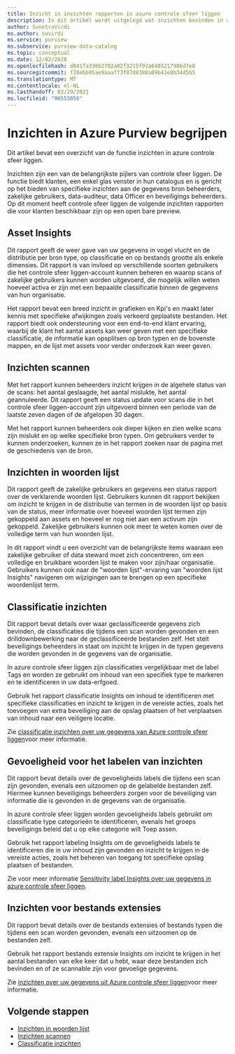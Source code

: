 ```yaml
---
title: Inzicht in inzichten rapporten in azure controle sfeer liggen
description: In dit artikel wordt uitgelegd wat inzichten bevinden in azure controle sfeer liggen.
author: SunetraVirdi
ms.author: suvirdi
ms.service: purview
ms.subservice: purview-data-catalog
ms.topic: conceptual
ms.date: 12/02/2020
ms.openlocfilehash: d841fa336b2702a02f3215f97a6403217986d7e0
ms.sourcegitcommit: f28ebb95ae9aaaff3f87d8388a09b41e0b3445b5
ms.translationtype: MT
ms.contentlocale: nl-NL
ms.lasthandoff: 03/29/2021
ms.locfileid: "96553056"
---
```

# <a name="understand-insights-in-azure-purview"></a>Inzichten in Azure Purview begrijpen

Dit artikel bevat een overzicht van de functie inzichten in azure controle sfeer liggen.

Inzichten zijn een van de belangrijkste pijlers van controle sfeer liggen. De functie biedt klanten, een enkel glas venster in hun catalogus en is gericht op het bieden van specifieke inzichten aan de gegevens bron beheerders, zakelijke gebruikers, data-auditeur, data Officer en beveiligings beheerders. Op dit moment heeft controle sfeer liggen de volgende inzichten rapporten die voor klanten beschikbaar zijn op een open bare preview.

## <a name="asset-insights"></a>Asset Insights

Dit rapport geeft de weer gave van uw gegevens in vogel vlucht en de distributie per bron type, op classificatie en op bestands grootte als enkele dimensies. Dit rapport is van invloed op verschillende soorten gebruikers die het controle sfeer liggen-account kunnen beheren en waarop scans of zakelijke gebruikers kunnen worden uitgevoerd, die mogelijk willen weten hoeveel activa er zijn met een bepaalde classificatie binnen de gegevens van hun organisatie. 

Het rapport bevat een breed inzicht in grafieken en Kpi's en maakt later kennis met specifieke afwijkingen zoals verkeerd geplaatste bestanden. Het rapport biedt ook ondersteuning voor een end-to-end klant ervaring, waarbij de klant het aantal assets kan weer geven met een specifieke classificatie, de informatie kan opsplitsen op bron typen en de bovenste mappen, en de lijst met assets voor verder onderzoek kan weer geven.

## <a name="scan-insights"></a>Inzichten scannen

Met het rapport kunnen beheerders inzicht krijgen in de algehele status van de scans: het aantal geslaagde, het aantal mislukte, het aantal geannuleerde. Dit rapport geeft een status update voor scans die in het controle sfeer liggen-account zijn uitgevoerd binnen een periode van de laatste zeven dagen of de afgelopen 30 dagen.

Met het rapport kunnen beheerders ook dieper kijken en zien welke scans zijn mislukt en op welke specifieke bron typen. Om gebruikers verder te kunnen onderzoeken, kunnen ze in het rapport zoeken naar de pagina met de geschiedenis van de bron.

## <a name="glossary-insights"></a>Inzichten in woorden lijst

Dit rapport geeft de zakelijke gebruikers en gegevens een status rapport over de verklarende woorden lijst. Gebruikers kunnen dit rapport bekijken om inzicht te krijgen in de distributie van termen in de woorden lijst op basis van de status, meer informatie over hoeveel woorden lijst termen zijn gekoppeld aan assets en hoeveel er nog niet aan een activum zijn gekoppeld. Zakelijke gebruikers kunnen ook meer te weten komen over de volledige term van hun woorden lijst. 

In dit rapport vindt u een overzicht van de belangrijkste items waaraan een zakelijke gebruiker of data steward moet zich concentreren, om een volledige en bruikbare woorden lijst te maken voor zijn/haar organisatie. Gebruikers kunnen ook naar de "woorden lijst"-ervaring van "woorden lijst Insights" navigeren om wijzigingen aan te brengen op een specifieke woordenlijst term.

## <a name="classification-insights"></a>Classificatie inzichten

Dit rapport bevat details over waar geclassificeerde gegevens zich bevinden, de classificaties die tijdens een scan worden gevonden en een drilldownbewerking naar de geclassificeerde bestanden zelf. Het stelt beveiligings beheerders in staat om inzicht te krijgen in de typen gegevens die worden gevonden in de gegevens van de organisatie. 

In azure controle sfeer liggen zijn classificaties vergelijkbaar met de label Tags en worden ze gebruikt om inhoud van een specifiek type te markeren en te identificeren in uw data-erfgoed.

Gebruik het rapport classificatie Insights om inhoud te identificeren met specifieke classificaties en inzicht te krijgen in de vereiste acties, zoals het toevoegen van extra beveiliging aan de opslag plaatsen of het verplaatsen van inhoud naar een veiligere locatie.

Zie [classificatie inzichten over uw gegevens van Azure controle sfeer liggen](classification-insights.md)voor meer informatie.

## <a name="sensitivity-labeling-insights"></a>Gevoeligheid voor het labelen van inzichten

Dit rapport bevat details over de gevoeligheids labels die tijdens een scan zijn gevonden, evenals een uitzoomen op de gelabelde bestanden zelf. Hiermee kunnen beveiligings beheerders zorgen voor de beveiliging van informatie die is gevonden in de gegevens van de organisatie. 

In azure controle sfeer liggen worden gevoeligheids labels gebruikt om classificatie type categorieën te identificeren, evenals het groeps beveiligings beleid dat u op elke categorie wilt Toep assen.

Gebruik het rapport labeling Insights om de gevoeligheids labels te identificeren die in uw inhoud zijn gevonden en inzicht te krijgen in de vereiste acties, zoals het beheren van toegang tot specifieke opslag plaatsen of bestanden.

Zie voor meer informatie [Sensitivity label Insights over uw gegevens in azure controle sfeer liggen](sensitivity-insights.md).

## <a name="file-extension-insights"></a>Inzichten voor bestands extensies

Dit rapport bevat details over de bestands extensies of bestands typen die tijdens een scan worden gevonden, evenals een uitzoomen op de bestanden zelf. 

Gebruik het rapport bestands extensie Insights om inzicht te krijgen in het aantal bestanden van elke keer dat u hebt, waar deze bestanden zich bevinden en of ze scannable zijn voor gevoelige gegevens.

Zie [inzichten over uw gegevens uit Azure controle sfeer liggen](file-extension-insights.md)voor meer informatie.

## <a name="next-steps"></a>Volgende stappen

* [Inzichten in woorden lijst](glossary-insights.md)
* [Inzichten scannen](scan-insights.md)
* [Classificatie inzichten](./classification-insights.md)